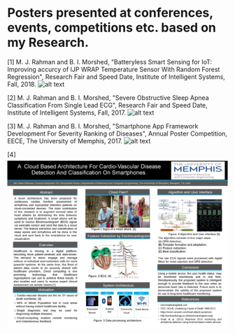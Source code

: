 # Posters presented at conferences, events, competitions etc. based on my Research.
[1] M. J. Rahman and B. I. Morshed, "Batteryless Smart Sensing for IoT: Improving accurcy of IJP WRAP Temperature Sensor With Random Forest Regression", Research Fair and Speed Date, Institute of Intelligent Systems, Fall, 2018.
![alt text](https://github.com/juberrahman/Posters/blob/master/IIS_2018_Fall.jpg)

[2] M. J. Rahman and B. I. Morshed, "Severe Obstructive Sleep Apnea Classification From Single Lead ECG", Research Fair and Speed Date, Institute of Intelligent Systems, Fall, 2017.
![alt text](https://github.com/juberrahman/Posters/blob/master/IIS_2017_Fall.jpg)

[3] M. J. Rahman and B. I. Morshed, "Smartphone App Framework Development For Severity Ranking of Diseases", Annual Poster Competition, EECE, The University of Memphis, 2017.
![alt text](https://github.com/juberrahman/Posters/blob/master/0001.jpg)

[4]
![alt text](https://github.com/juberrahman/Posters/blob/master/EECE_Spring_2016.jpg)
